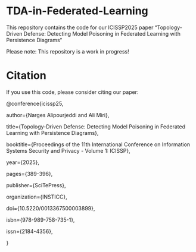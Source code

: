 # TDA-in-Federated-Learning

This repository contains the code for our ICISSP2025 paper “Topology-Driven Defense: Detecting Model Poisoning in Federated
Learning with Persistence Diagrams“ 

Please note: This repository is a work in progress!

# Citation


If you use this code, please consider citing our paper:

@conference{icissp25,

author={Narges Alipourjeddi and Ali Miri},

title={Topology-Driven Defense: Detecting Model Poisoning in Federated Learning with Persistence Diagrams},

booktitle={Proceedings of the 11th International Conference on Information Systems Security and Privacy - Volume 1: ICISSP},

year={2025},

pages={389-396},

publisher={SciTePress},

organization={INSTICC},

doi={10.5220/0013367500003899},

isbn={978-989-758-735-1},

issn={2184-4356},

}
